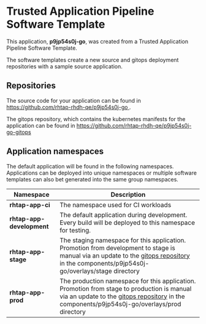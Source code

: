 # Trusted Application Pipeline Software Template

This application, **p9jp54s0j-go**, was created from a Trusted Application Pipeline Software Template.

The software templates create a new source and gitops deployment repositories with a sample source application. 

## Repositories

The source code for your application can be found in [https://github.com/rhtap-rhdh-qe/p9jp54s0j-go ](https://github.com/rhtap-rhdh-qe/p9jp54s0j-go ).
 
The gitops repository, which contains the kubernetes manifests for the application can be found in 
[https://github.com/rhtap-rhdh-qe/p9jp54s0j-go-gitops ](https://github.com/rhtap-rhdh-qe/p9jp54s0j-go-gitops ) 

## Application namespaces 

The default application will be found in the following namespaces. Applications can be deployed into unique namespaces or multiple software templates can also bet generated into the same group namespaces.  

|  Namespace   |  Description   |  
| -------- | -------- |
| **rhtap-app-ci** | The namespace used for CI workloads |
| **rhtap-app-development** | The default application during development. Every build will be deployed to this namespace for testing. |
| **rhtap-app-stage** | The staging namespace for this application. Promotion from development to stage is manual via an update to the [gitops repository](https://github.com/rhtap-rhdh-qe/p9jp54s0j-go-gitops ) in the components/p9jp54s0j-go/overlays/stage directory |
| **rhtap-app-prod** | The production namespace for this application. Promotion from stage to production is manual via an update to the [gitops repository](https://github.com/rhtap-rhdh-qe/p9jp54s0j-go-gitops ) in the components/p9jp54s0j-go/overlays/prod directory |